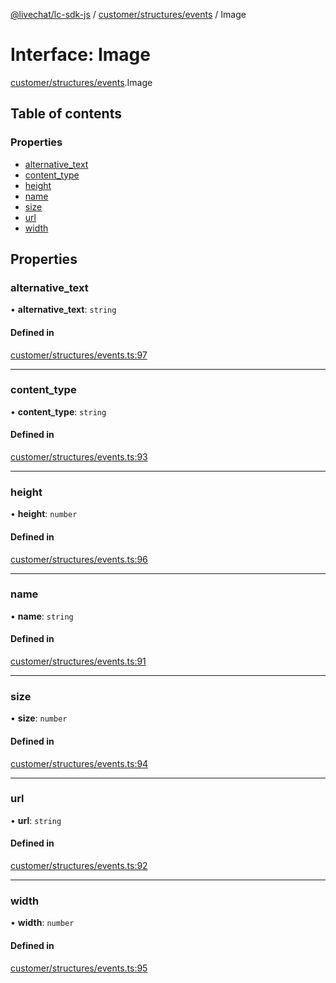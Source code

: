 [@livechat/lc-sdk-js](../README.md) / [customer/structures/events](../modules/customer_structures_events.md) / Image

# Interface: Image

[customer/structures/events](../modules/customer_structures_events.md).Image

## Table of contents

### Properties

- [alternative\_text](customer_structures_events.Image.md#alternative_text)
- [content\_type](customer_structures_events.Image.md#content_type)
- [height](customer_structures_events.Image.md#height)
- [name](customer_structures_events.Image.md#name)
- [size](customer_structures_events.Image.md#size)
- [url](customer_structures_events.Image.md#url)
- [width](customer_structures_events.Image.md#width)

## Properties

### alternative\_text

• **alternative\_text**: `string`

#### Defined in

[customer/structures/events.ts:97](https://github.com/livechat/lc-sdk-js/blob/10347df/src/customer/structures/events.ts#L97)

___

### content\_type

• **content\_type**: `string`

#### Defined in

[customer/structures/events.ts:93](https://github.com/livechat/lc-sdk-js/blob/10347df/src/customer/structures/events.ts#L93)

___

### height

• **height**: `number`

#### Defined in

[customer/structures/events.ts:96](https://github.com/livechat/lc-sdk-js/blob/10347df/src/customer/structures/events.ts#L96)

___

### name

• **name**: `string`

#### Defined in

[customer/structures/events.ts:91](https://github.com/livechat/lc-sdk-js/blob/10347df/src/customer/structures/events.ts#L91)

___

### size

• **size**: `number`

#### Defined in

[customer/structures/events.ts:94](https://github.com/livechat/lc-sdk-js/blob/10347df/src/customer/structures/events.ts#L94)

___

### url

• **url**: `string`

#### Defined in

[customer/structures/events.ts:92](https://github.com/livechat/lc-sdk-js/blob/10347df/src/customer/structures/events.ts#L92)

___

### width

• **width**: `number`

#### Defined in

[customer/structures/events.ts:95](https://github.com/livechat/lc-sdk-js/blob/10347df/src/customer/structures/events.ts#L95)
